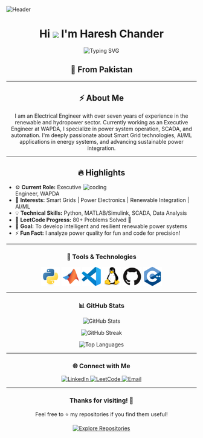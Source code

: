 ![Header](https://i.pinimg.com/originals/8c/89/6a/8c896a4ef707e9f6b6fefba8a6d4a3e5.jpg)

<h1 align="center">
  Hi <img src="https://media.tenor.com/nebZyl8oN7IAAAAi/wave-hello.gif" width="40px" style="vertical-align:middle;"/> I'm Haresh Chander
</h1>

<div align="center">
  <img src="https://readme-typing-svg.demolab.com?font=Fira+Code&size=26&pause=1000&color=00FFAA&center=true&vCenter=true&width=1000&lines=Electrical+Engineer+|+Renewable+Energy+Specialist;Smart+Grid+and+Power+System+Enthusiast;AI%2FML+Explorer+|+80%2B+LeetCode+Problems;Data-Driven+Solutions+for+Sustainable+Energy" alt="Typing SVG" />
</div>

<h2 align="center">📍 From Pakistan</h2>

---

<h2 align="center">⚡ About Me</h2>

<p align="center">
I am an Electrical Engineer with over seven years of experience in the renewable and hydropower sector. 
Currently working as an Executive Engineer at WAPDA, I specialize in power system operation, SCADA, and automation.  
I'm deeply passionate about Smart Grid technologies, AI/ML applications in energy systems, and advancing sustainable power integration.  
</p>

---

<h2 align="center">🔥 Highlights</h2>
<img align="right" alt="coding" width="300px" src="https://github.com/HareshChanderDev/HareshChanderDev/blob/main/assets/coding.gif">

- ⚙️ **Current Role:** Executive Engineer, WAPDA  
- 🌱 **Interests:** Smart Grids | Power Electronics | Renewable Integration | AI/ML  
- 💡 **Technical Skills:** Python, MATLAB/Simulink, SCADA, Data Analysis  
- 💬 **LeetCode Progress:** 80+ Problems Solved 🧠  
- 🎯 **Goal:** To develop intelligent and resilient renewable power systems  
- ⚡ **Fun Fact:** I analyze power quality for fun and code for precision!  

---

<h3 align="center">🧰 Tools & Technologies</h3>

<p align="center">
  <img src="https://raw.githubusercontent.com/devicons/devicon/master/icons/python/python-original.svg" alt="Python" width="50" height="50"/>
  <img src="https://raw.githubusercontent.com/devicons/devicon/master/icons/matlab/matlab-original.svg" alt="MATLAB" width="50" height="50"/>
  <img src="https://raw.githubusercontent.com/devicons/devicon/master/icons/vscode/vscode-original.svg" alt="VSCode" width="50" height="50"/>
  <img src="https://raw.githubusercontent.com/devicons/devicon/master/icons/linux/linux-original.svg" alt="Linux" width="50" height="50"/>
  <img src="https://raw.githubusercontent.com/devicons/devicon/master/icons/github/github-original.svg" alt="GitHub" width="50" height="50"/>
  <img src="https://raw.githubusercontent.com/devicons/devicon/master/icons/cplusplus/cplusplus-original.svg" alt="C++" width="50" height="50"/>
</p>

---

<h3 align="center">📊 GitHub Stats</h3>

<p align="center">
  <img src="https://github-readme-stats.vercel.app/api?username=HareshChanderDev&show_icons=true&theme=radical" alt="GitHub Stats" />
</p>

<p align="center">
  <img src="https://github-readme-streak-stats.herokuapp.com/?user=HareshChanderDev&theme=radical" alt="GitHub Streak" />
</p>

<p align="center">
  <img src="https://github-readme-stats.vercel.app/api/top-langs/?username=HareshChanderDev&layout=compact&theme=radical" alt="Top Languages" />
</p>

---

<h3 align="center">🌐 Connect with Me</h3>

<p align="center">
  <a href="https://www.linkedin.com/in/haresh-chander/" target="_blank">
    <img src="https://raw.githubusercontent.com/rahuldkjain/github-profile-readme-generator/master/src/images/icons/Social/linked-in-alt.svg" alt="LinkedIn" height="30" width="40" />
  </a>
  <a href="https://leetcode.com/hareshchander/" target="_blank">
    <img src="https://raw.githubusercontent.com/rahuldkjain/github-profile-readme-generator/master/src/images/icons/Social/leet-code.svg" alt="LeetCode" height="30" width="40" />
  </a>
  <a href="mailto:hareshchander@example.com" target="_blank">
    <img src="https://img.shields.io/badge/Email-%23EA4335?style=flat-square&logo=gmail&logoColor=white" alt="Email" />
  </a>
</p>

---

<div align="center">
  <h3>Thanks for visiting! 👋</h3>
  <p>Feel free to ⭐ my repositories if you find them useful!</p>
  <a href="https://github.com/HareshChanderDev?tab=repositories" target="_blank">
    <img src="https://img.shields.io/badge/Explore%20My%20Repositories-%2304AA6D?style=flat-square&logo=github&logoColor=white" alt="Explore Repositories">
  </a>
</div>
